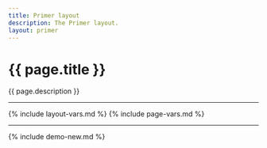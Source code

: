 ```yaml
---
title: Primer layout
description: The Primer layout.
layout: primer
---
```


# {{ page.title }}

{{ page.description }}

---

{% include layout-vars.md %}
{% include page-vars.md %}

---

{% include demo-new.md %}